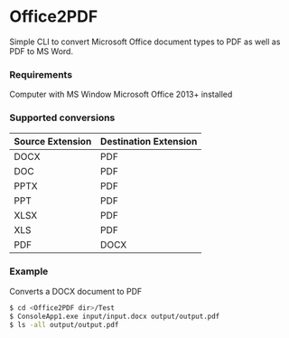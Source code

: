 # Office2PDF

Simple CLI to convert Microsoft Office document types to PDF as well as PDF to MS Word.
### Requirements
Computer with MS Window
Microsoft Office 2013+ installed

### Supported conversions
| Source Extension | Destination Extension |
| ------ | ------ |
| DOCX | PDF |
| DOC | PDF |
| PPTX | PDF |
| PPT | PDF |
| XLSX | PDF |
| XLS | PDF |
| PDF | DOCX |


### Example
Converts a DOCX document to PDF
```sh
$ cd <Office2PDF dir>/Test
$ ConsoleApp1.exe input/input.docx output/output.pdf
$ ls -all output/output.pdf
```
